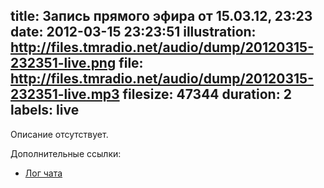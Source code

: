 title: Запись прямого эфира от 15.03.12, 23:23
date: 2012-03-15 23:23:51
illustration: http://files.tmradio.net/audio/dump/20120315-232351-live.png
file: http://files.tmradio.net/audio/dump/20120315-232351-live.mp3
filesize: 47344
duration: 2
labels: live
---
Описание отсутствует.

Дополнительные ссылки:

- [Лог чата](http://files.tmradio.net/audio/dump/20120315-232351-live.log)
